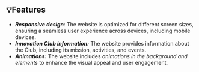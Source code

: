 


## 💡Features

- ***Responsive design***: The website is optimized for different screen sizes, ensuring a seamless user experience across devices, including mobile devices.
- ***Innovation Club information:*** The website provides information about the Club, including its mission, activities, and events.
- ***Animations:*** The website includes *animations in the background and elements* to enhance the visual appeal and user engagement.
